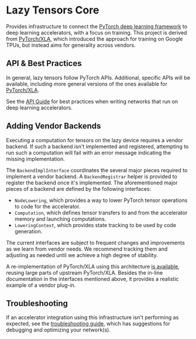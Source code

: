 # Lazy Tensors Core

Provides infrastructure to connect the [PyTorch deep learning framework](https://pytorch.org/)
to deep learning accelerators, with a focus on training. This project is derived from [PyTorch/XLA](https://github.com/pytorch/xla),
which introduced the approach for training on Google TPUs, but instead aims for generality across vendors.

## <a name="API"></a> API & Best Practices

In general, lazy tensors follow PyTorch APIs. Additional, specific APIs will be available,
including more general versions of the ones available for [PyTorch/XLA](https://pytorch.org/xla/master).

See the [API Guide](API_GUIDE.md) for best practices when writing networks that
run on deep learning accelerators.

## Adding Vendor Backends

Executing a computation for tensors on the lazy device requires a vendor backend.
If such a backend isn't implemented and registered, attempting to run such a
computation will fail with an error message indicating the missing implementation.

The `BackendImplInterface` coordinates the several major pieces required to implement
a vendor backend. A `BackendRegistrar` helper is provided to register the backend
once it's implemented. The aforementioned major pieces of a backend are defined by
the following interfaces:

* `NodeLowering`, which provides a way to lower PyTorch tensor operations to code
  for the accelerator.
* `Computation`, which defines tensor transfers to and from the accelerator
  memory and launching computations.
* `LoweringContext`, which provides state tracking to be used by code generation.

The current interfaces are subject to frequent changes and improvements as we learn
from vendor needs. We recommend tracking them and adjusting as needed until we
achieve a high degree of stability.

A re-implementation of PyTorch/XLA using this architecture [is available](https://github.com/pytorch/xla/tree/asuhan/xla_ltc_plugin),
reusing large parts of upstream PyTorch/XLA. Besides the in-line documentation
in the interfaces mentioned above, it provides a realistic example of a vendor
plug-in.

## <a name="Troubleshooting"></a> Troubleshooting

If an accelerator integration using this infrastructure isn't performing as expected,
see the [troubleshooting guide](TROUBLESHOOTING.md), which has suggestions for
debugging and optimizing your network(s).
